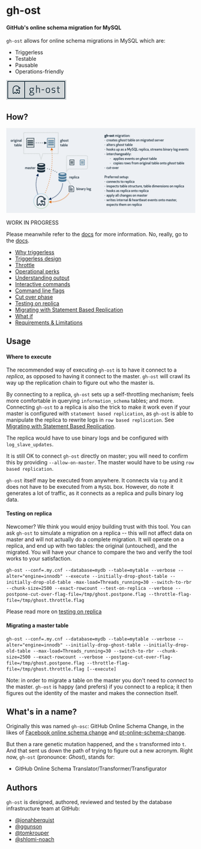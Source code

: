 # gh-ost

#### GitHub's online schema migration for MySQL

`gh-ost` allows for online schema migrations in MySQL which are:
- Triggerless
- Testable
- Pausable
- Operations-friendly

![gh-ost logo](doc/images/gh-ost-logo-light-160.png)


## How?

![gh-ost general flow](doc/images/gh-ost-general-flow.png)

WORK IN PROGRESS

Please meanwhile refer to the [docs](doc) for more information. No, really, go to the [docs](doc).

- [Why triggerless](doc/why-triggerless.md)
- [Triggerless design](doc/triggerless-design.md)
- [Throttle](doc/throttle.md)
- [Operational perks](doc/perks.md)
- [Understanding output](doc/understanding-output.md)
- [Interactive commands](doc/interactive-commands.md)
- [Command line flags](doc/command-line-flags.md)
- [Cut over phase](doc/cut-over.md)
- [Testing on replica](doc/testing-on-replica.md)
- [Migrating with Statement Based Replication](doc/migrating-with-sbr.md)
- [What if](doc/what-if.md)
- [Requirements & Limitations](requirements-and-limitations.md)

## Usage

#### Where to execute

The recommended way of executing `gh-ost` is to have it connect to a _replica_, as opposed to having it connect to the master. `gh-ost` will crawl its way up the replication chain to figure out who the master is.

By connecting to a replica, `gh-ost` sets up a self-throttling mechanism; feels more comfortable in querying `information_schema` tables; and more. Connecting `gh-ost` to a replica is also the trick to make it work even if your master is configured with `statement based replication`, as `gh-ost` is able to manipulate the replica to rewrite logs in `row based replication`. See [Migrating with Statement Based Replication](migrating-with-sbr.md).

The replica would have to use binary logs and be configured with `log_slave_updates`.

It is still OK to connect `gh-ost` directly on master; you will need to confirm this by providing `--allow-on-master`. The master would have to be using `row based replication`.

`gh-ost` itself may be executed from anywhere. It connects via `tcp` and it does not have to be executed from a `MySQL` box. However, do note it generates a lot of traffic, as it connects as a replica and pulls binary log data.

#### Testing on replica

Newcomer? We think you would enjoy building trust with this tool. You can ask `gh-ost` to simulate a migration on a replica -- this will not affect data on master and will not actually do a complete migration. It will operate on a replica, and end up with two tables: the original (untouched), and the migrated. You will have your chance to compare the two and verify the tool works to your satisfaction.

```
gh-ost --conf=.my.cnf --database=mydb --table=mytable --verbose --alter="engine=innodb" --execute --initially-drop-ghost-table --initially-drop-old-table -max-load=Threads_running=30 --switch-to-rbr --chunk-size=2500 --exact-rowcount --test-on-replica --verbose --postpone-cut-over-flag-file=/tmp/ghost.postpone.flag --throttle-flag-file=/tmp/ghost.throttle.flag
```
Please read more on [testing on replica](testing-on-replica.md)

#### Migrating a master table

```
gh-ost --conf=.my.cnf --database=mydb --table=mytable --verbose --alter="engine=innodb" --initially-drop-ghost-table --initially-drop-old-table --max-load=Threads_running=30 --switch-to-rbr --chunk-size=2500 --exact-rowcount --verbose --postpone-cut-over-flag-file=/tmp/ghost.postpone.flag --throttle-flag-file=/tmp/ghost.throttle.flag [--execute]
```

Note: in order to migrate a table on the master you don't need to _connect_ to the master. `gh-ost` is happy (and prefers) if you connect to a replica; it then figures out the identity of the master and makes the connection itself.

## What's in a name?

Originally this was named `gh-osc`: GitHub Online Schema Change, in the likes of [Facebook online schema change](https://www.facebook.com/notes/mysql-at-facebook/online-schema-change-for-mysql/430801045932/) and [pt-online-schema-change](https://www.percona.com/doc/percona-toolkit/2.2/pt-online-schema-change.html).

But then a rare genetic mutation happened, and the `s` transformed into `t`. And that sent us down the path of trying to figure out a new acronym. Right now, `gh-ost` (pronounce: _Ghost_), stands for:
- GitHub Online Schema Translator/Transformer/Transfigurator

## Authors

`gh-ost` is designed, authored, reviewed and tested by the database infrastructure team at GitHub:
- [@jonahberquist](https://github.com/jonahberquist)
- [@ggunson](https://github.com/ggunson)
- [@tomkrouper](https://github.com/tomkrouper)
- [@shlomi-noach](https://github.com/shlomi-noach)
